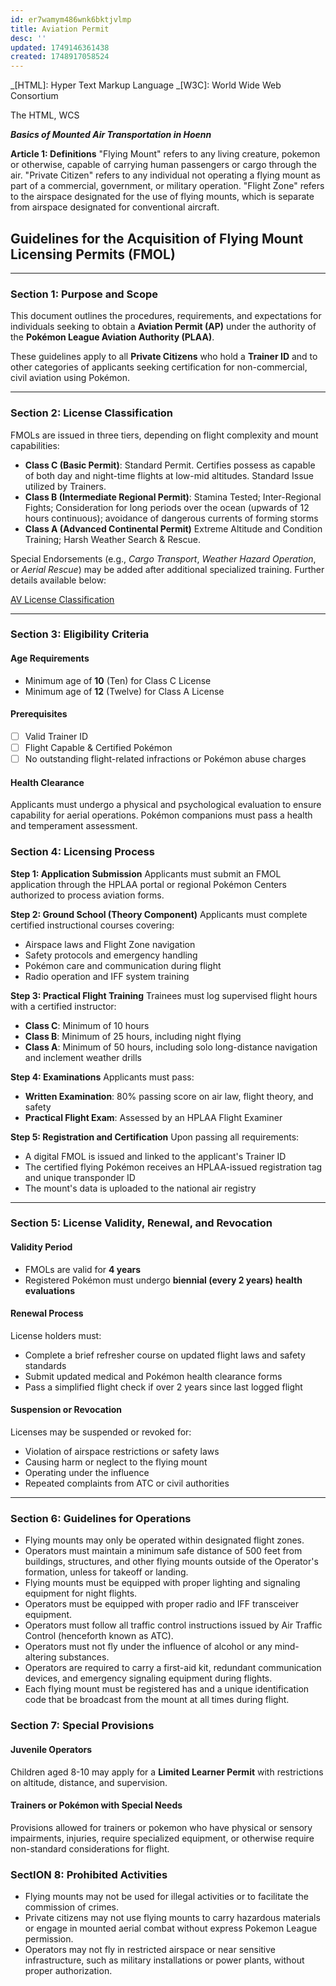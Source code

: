 ```yaml
---
id: er7wamym486wnk6bktjvlmp
title: Aviation Permit
desc: ''
updated: 1749146361438
created: 1748917058524
---
```


_[HTML]: Hyper Text Markup Language
_[W3C]: World Wide Web Consortium

The HTML, WCS

**_Basics of Mounted Air Transportation in Hoenn_**

**Article 1: Definitions**
"Flying Mount" refers to any living creature, pokemon or otherwise, capable of carrying human passengers or cargo through the air.
"Private Citizen" refers to any individual not operating a flying mount as part of a commercial, government, or military operation.
"Flight Zone" refers to the airspace designated for the use of flying mounts, which is separate from airspace designated for conventional aircraft.

## **Guidelines for the Acquisition of Flying Mount Licensing Permits (FMOL)**

---

### **Section 1: Purpose and Scope**

This document outlines the procedures, requirements, and expectations for individuals seeking to obtain a **Aviation Permit (AP)** under the authority of the **Pokémon League Aviation Authority (PLAA)**.

These guidelines apply to all **Private Citizens** who hold a **Trainer ID** and to other categories of applicants seeking certification for non-commercial, civil aviation using Pokémon.

---

### **Section 2: License Classification**

FMOLs are issued in three tiers, depending on flight complexity and mount capabilities:

- **Class C (Basic Permit)**:
  Standard Permit. Certifies possess as capable of both day and night-time flights at low-mid altitudes. Standard Issue utilized by Trainers.
- **Class B (Intermediate Regional Permit)**:
  Stamina Tested; Inter-Regional Fights; Consideration for long periods over the ocean (upwards of 12 hours continuous); avoidance of dangerous currents of forming storms
- **Class A (Advanced Continental Permit)**
  Extreme Altitude and Condition Training; Harsh Weather Search & Rescue.

Special Endorsements (e.g., _Cargo Transport_, _Weather Hazard Operation_, or _Aerial Rescue_) may be added after additional specialized training. Further details available below:

[AV License Classification](trainers101.aviation-permit.classifications.md)

---

### **Section 3: Eligibility Criteria**

#### **Age Requirements**

- Minimum age of **10** (Ten) for Class C License
- Minimum age of **12** (Twelve) for Class A License

#### **Prerequisites**

- [ ] Valid Trainer ID
- [ ] Flight Capable & Certified Pokémon
- [ ] No outstanding flight-related infractions or Pokémon abuse charges

#### **Health Clearance**

Applicants must undergo a physical and psychological evaluation to ensure capability for aerial operations. Pokémon companions must pass a health and temperament assessment.

### **Section 4: Licensing Process**

**Step 1: Application Submission**
Applicants must submit an FMOL application through the HPLAA portal or regional Pokémon Centers authorized to process aviation forms.

**Step 2: Ground School (Theory Component)**
Applicants must complete certified instructional courses covering:

- Airspace laws and Flight Zone navigation
- Safety protocols and emergency handling
- Pokémon care and communication during flight
- Radio operation and IFF system training

**Step 3: Practical Flight Training**
Trainees must log supervised flight hours with a certified instructor:

- **Class C**: Minimum of 10 hours
- **Class B**: Minimum of 25 hours, including night flying
- **Class A**: Minimum of 50 hours, including solo long-distance navigation and inclement weather drills

**Step 4: Examinations**
Applicants must pass:

- **Written Examination**: 80% passing score on air law, flight theory, and safety
- **Practical Flight Exam**: Assessed by an HPLAA Flight Examiner

**Step 5: Registration and Certification**
Upon passing all requirements:

- A digital FMOL is issued and linked to the applicant's Trainer ID
- The certified flying Pokémon receives an HPLAA-issued registration tag and unique transponder ID
- The mount's data is uploaded to the national air registry

---

### **Section 5: License Validity, Renewal, and Revocation**

#### **Validity Period**

- FMOLs are valid for **4 years**
- Registered Pokémon must undergo **biennial (every 2 years) health evaluations**

#### **Renewal Process**

License holders must:

- Complete a brief refresher course on updated flight laws and safety standards
- Submit updated medical and Pokémon health clearance forms
- Pass a simplified flight check if over 2 years since last logged flight

#### **Suspension or Revocation**

Licenses may be suspended or revoked for:

- Violation of airspace restrictions or safety laws
- Causing harm or neglect to the flying mount
- Operating under the influence
- Repeated complaints from ATC or civil authorities

---

### **Section 6: Guidelines for Operations**

- Flying mounts may only be operated within designated flight zones.
- Operators must maintain a minimum safe distance of 500 feet from buildings, structures, and other flying mounts outside of the Operator's formation, unless for takeoff or landing.
- Flying mounts must be equipped with proper lighting and signaling equipment for night flights.
- Operators must be equipped with proper radio and IFF transceiver equipment.
- Operators must follow all traffic control instructions issued by Air Traffic Control (henceforth known as ATC).
- Operators must not fly under the influence of alcohol or any mind-altering substances.
- Operators are required to carry a first-aid kit, redundant communication devices, and emergency signaling equipment during flights.
- Each flying mount must be registered has and a unique identification code that be broadcast from the mount at all times during flight.

### **Section 7: Special Provisions**

#### **Juvenile Operators**

Children aged 8-10 may apply for a **Limited Learner Permit** with restrictions on altitude, distance, and supervision.

#### **Trainers or Pokémon with Special Needs**

Provisions allowed for trainers or pokemon who have physical or sensory impairments, injuries, require specialized equipment, or otherwise require non-standard considerations for flight.

### **SectION 8: Prohibited Activities**

- Flying mounts may not be used for illegal activities or to facilitate the commission of crimes.
- Private citizens may not use flying mounts to carry hazardous materials or engage in mounted aerial combat without express Pokemon League permission.
- Operators may not fly in restricted airspace or near sensitive infrastructure, such as military installations or power plants, without proper authorization.
